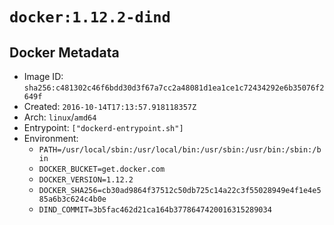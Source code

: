 # `docker:1.12.2-dind`

## Docker Metadata

- Image ID: `sha256:c481302c46f6bdd30d3f67a7cc2a48081d1ea1ce1c72434292e6b35076f2649f`
- Created: `2016-10-14T17:13:57.918118357Z`
- Arch: `linux`/`amd64`
- Entrypoint: `["dockerd-entrypoint.sh"]`
- Environment:
  - `PATH=/usr/local/sbin:/usr/local/bin:/usr/sbin:/usr/bin:/sbin:/bin`
  - `DOCKER_BUCKET=get.docker.com`
  - `DOCKER_VERSION=1.12.2`
  - `DOCKER_SHA256=cb30ad9864f37512c50db725c14a22c3f55028949e4f1e4e585a6b3c624c4b0e`
  - `DIND_COMMIT=3b5fac462d21ca164b3778647420016315289034`
